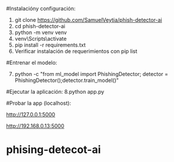 #Instalacióny configuración: 
1. git clone https://github.com/SamuelVeytia/phish-detector-ai
2. cd phish-detector-ai
3. python -m venv venv
4. venv\Scripts\activate
5. pip install -r requirements.txt
6. Verificar instalación de requerimientos con pip list

#Entrenar el modelo:

7. python -c "from ml_model import PhishingDetector; detector = PhishingDetector();detector.train_model()"

#Ejecutar la aplicación:
8.python app.py

#Probar la app (localhost):

http://127.0.0.1:5000

http://192.168.0.13:5000
# phising-detecot-ai
